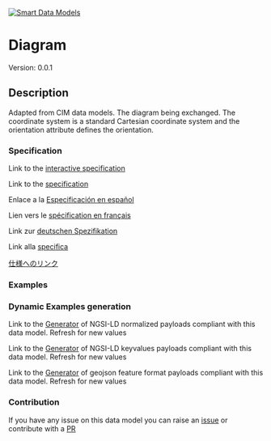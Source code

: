 [![Smart Data Models](https://smartdatamodels.org/wp-content/uploads/2022/01/SmartDataModels_logo.png "Logo")](https://smartdatamodels.org)
# Diagram
Version: 0.0.1

## Description 

Adapted from CIM data models. The diagram being exchanged.  The coordinate system is a standard Cartesian coordinate system and the orientation attribute defines the orientation.
### Specification

Link to the [interactive specification](https://swagger.lab.fiware.org/?url=https://smart-data-models.github.io/dataModel.EnergyCIM/Diagram/swagger.yaml)

Link to the [specification](https://github.com/smart-data-models/dataModel.EnergyCIM/blob/master/Diagram/doc/spec.md)

Enlace a la [Especificación en español](https://github.com/smart-data-models/dataModel.EnergyCIM/blob/master/Diagram/doc/spec_ES.md)

Lien vers le [spécification en français](https://github.com/smart-data-models/dataModel.EnergyCIM/blob/master/Diagram/doc/spec_FR.md)

Link zur [deutschen Spezifikation](https://github.com/smart-data-models/dataModel.EnergyCIM/blob/master/Diagram/doc/spec_DE.md)

Link alla [specifica](https://github.com/smart-data-models/dataModel.EnergyCIM/blob/master/Diagram/doc/spec_IT.md)

[仕様へのリンク](https://github.com/smart-data-models/dataModel.EnergyCIM/blob/master/Diagram/doc/spec_JA.md)
### Examples
### Dynamic Examples generation

Link to the [Generator](https://smartdatamodels.org/extra/ngsi-ld_generator.php?schemaUrl=https://raw.githubusercontent.com/smart-data-models/dataModel.EnergyCIM/master/Diagram/schema.json&email=info@smartdatamodels.org) of NGSI-LD normalized payloads compliant with this data model. Refresh for new values

Link to the [Generator](https://smartdatamodels.org/extra/ngsi-ld_generator_keyvalues.php?schemaUrl=https://raw.githubusercontent.com/smart-data-models/dataModel.EnergyCIM/master/Diagram/schema.json&email=info@smartdatamodels.org) of NGSI-LD keyvalues payloads compliant with this data model. Refresh for new values

Link to the [Generator](https://smartdatamodels.org/extra/geojson_features_generator.php?schemaUrl=https://raw.githubusercontent.com/smart-data-models/dataModel.EnergyCIM/master/Diagram/schema.json&email=info@smartdatamodels.org) of geojson feature format payloads compliant with this data model. Refresh for new values
### Contribution

 If you have any issue on this data model you can raise an [issue](https://github.com/smart-data-models/dataModel.EnergyCIM/issues)  or contribute with a [PR](https://github.com/smart-data-models/dataModel.EnergyCIM/pulls)